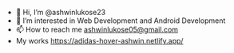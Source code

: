 - 👋 Hi, I’m @ashwinlukose23
- 👀 I’m interested in Web Development and Android Development
- 📫 How to reach me ashwinlukose05@gmail.com
- My works https://adidas-hover-ashwin.netlify.app/

<!---
ashwinlukose23/ashwinlukose23 is a ✨ special ✨ repository because its `README.md` (this file) appears on your GitHub profile.
You can click the Preview link to take a look at your changes.
--->
